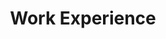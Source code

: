 ---
# An instance of the Experience widget.
# Documentation: https://wowchemy.com/docs/page-builder/
widget: experience

# This file represents a page section.
headless: true

# Order that this section appears on the page.
weight: 20

title: Work Experience
subtitle:

# Date format for experience
#   Refer to https://wowchemy.com/docs/customization/#date-format
date_format: Jan 2006

# Experiences.
#   Add/remove as many `experience` items below as you like.
#   Required fields are `title`, `company`, and `date_start`.
#   Leave `date_end` empty if it's your current employer.
#   Begin multi-line descriptions with YAML's `|2-` multi-line prefix.
experience:
  - title: Software Quality Assurance Engineer
    company: Nokia Canada, IP Networks R&D
    company_url: ''
    location: 'Ottawa, ON'
    date_start: '2018-05-01'
    date_end: ''
    description: |2-
        Responsibilities:
        * AnalysingSoftware QA and traffic detection on 7x50 service routers
        * Test development  & automation: TCL/Bash/Python scripting
        * DevOps: containerization, CI/CD, task automations 
        * Lab maintenance & System administration: Linux RPM & DEB
        * Elasticsearch administration
        * Co-op training and supervision

        Projects:
        * Mobile and web Task automation CI/CD with Ansible, Appium, Selenium using docker and orchestrated by Jenkins
        * Deliver full ELK stack setup over docker for traffic logging 
        * TCL test development for encrypted SNI in QUIC and TLS1.3
        * Shared Network Storage (NAS)
        * Countless number of HW, system and VM setups for testing
        
  - title: Tier II Network Engineer, Co-op
    company: Insurance Company of BC (ICBC), Network and Data Center
    company_url: ''
    location: 'Vancouver, BC'
    date_start: '2018-01-01'
    date_end: '2018-04-30'
    description: |2-
        Responsibilities:
        * L2/L3 devices installment, configuration, and troubleshooting (Cisco routers and switches)

        Projects:
        * WLAN redesign using Ekahau ESS, ESS spectrum analyzer
        * Cisco configuration automation using Ansible

  - title: Deep Packet Inspection (DPI) Analyst, Co-op
    company: Nokia Canada, IP Networks R&D
    company_url: ''
    location: 'Ottawa, ON'
    date_start: '2017-09-01'
    date_end: '2018-12-30'
    description: |2-
        Responsibilities:
        * L3/L4 traffic inspection to check traffic detection functionality on the 7x50 service routers platform
        * Quality assurance of signatures for applications and protocols  

        Projects:
        * Socket programming on Python
        * Setup test environments, including simulators, virtual machines, hardware, and workstations

  - title:  Co-Founder and Managing Director 
    company: RTP-Owj Co.
    company_url: ''
    location: 'Tehran, Iran'
    date_start: '2013-12-01'
    date_end: '2015-08-30'
    description: |2-
        Projects:
        * eTourism platform for Iran Cultural Heritage Handicrafts and Tourism Organization (ICHTO) and Iran Post

  - title:  Network Engineer 
    company: Mobile Communication Company of Iran (MCI), Radio Access Network
    company_url: ''
    location: 'Tehran, Iran'
    date_start: '2013-12-01'
    date_end: '2015-08-30'
    description: |2-
        Responsibilities:
        * Top-level monitoring and troubleshooting of Radio Network Controllers (RNCs) for over 300 stations, serving over 25000 NodeB cells and 65 million subscribers
        * Operation and maintenance, data configuration, and troubleshooting of WCDMA and LTE RAN equipment (Huawei and Ericsson equipment)
        * OptiX NG SDH equipment commissioning and maintenance (Huawei equipment)

  - title:  Techinical Manager 
    company: Telka Mobin Sanat Co.
    company_url: ''
    location: 'Tehran, Iran'
    date_start: '2013-03-01'
    date_end: '2015-11-30'
    description: |2-
        Projects:
        * Transmission Installment (TI), node upgrade, and radio drive test & optimization in several provinces of Iran
        
design:
  columns: '2'
---
